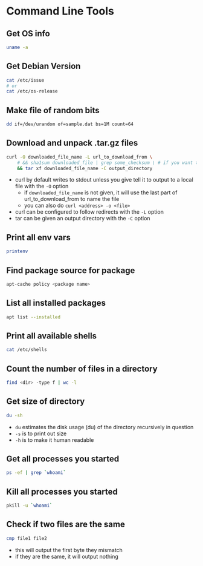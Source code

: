 # Command Line Tools

## Get OS info
```bash
uname -a
```

## Get Debian Version
```bash
cat /etc/issue
# or
cat /etc/os-release
```

## Make file of random bits
```bash
dd if=/dev/urandom of=sample.dat bs=1M count=64
```

## Download and unpack .tar.gz files
```bash
curl -O downloaded_file_name -L url_to_download_from \
    # && sha1sum downloaded_file | grep some_checksum \ # if you want to do integrity checking
    && tar xf downloaded_file_name -C output_directory
```
- curl by default writes to stdout unless you give tell it to output to a local file with the `-O` option
  - if `downloaded_file_name` is not given, it will use the last part of url_to_download_from to name the file
  - you can also do `curl <address> -o <file>`
- curl can be configured to follow redirects with the `-L` option
- tar can be given an output directory with the `-C` option

## Print all env vars
```bash
printenv
```

## Find package source for package
```bash
apt-cache policy <package name>
```

## List all installed packages
```bash
apt list --installed
```

## Print all available shells
```bash
cat /etc/shells
```

## Count the number of files in a directory
```bash
find <dir> -type f | wc -l
```

## Get size of directory
```bash
du -sh
```
- `du` estimates the disk usage (du) of the directory recursively in question
- `-s` is to print out size
- `-h` is to make it human readable

## Get all processes you started
```bash
ps -ef | grep `whoami`
```

## Kill all processes you started
```bash
pkill -u `whoami`
```

## Check if two files are the same
```bash
cmp file1 file2
```
- this will output the first byte they mismatch
- if they are the same, it will output nothing